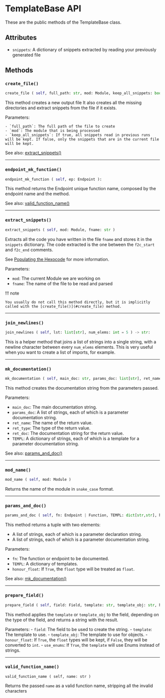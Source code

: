# TemplateBase API

These are the public methods of the TemplateBase class.

## Attributes

- `snippets`: A dictionary of snippets extracted by reading your previously generated file

## Methods

### `create_file()`

```python
create_file ( self, full_path: str, mod: Module, keep_all_snippets: bool = False ):
```

This method creates a new output file
It also creates all the missing directories and extract snippets from the file if it exists.

Parameters:

	- `full_path`: The full path of the file to create
	- `mod`: The module that is being processed
	- `keep_all_snippets`: If true, all snippets read in previous runs will be kept. If false, only the snippets that are in the current file will be kept.

See also: [extract_snippets()](#extract_snippets)

-----




### `endpoint_mk_function()`

```python
endpoint_mk_function ( self, ep: Endpoint ):
```

This method returns the Endpoint unique function name, composed by the endpoint name and the method.

See also: [valid_function_name()](#valid_function_name)

--------



### `extract_snippets()`
```python
extract_snippets ( self, mod: Module, fname: str )
```
Extracts all the code you have written in the file `fname` and stores it in the `snippets` dictionary.
The code extracted is the one between the `f2c_start` and `f2c_end` comments.

See [Populating the Hexocode](hexocode.md) for more information.

Parameters:

- `mod`: The current Module we are working on
- `fname`: The name of the file to be read and parsed

!!! note

	You usually do not call this method directly, but it is implicitly called with the [create_file()](#create_file) method.

-------

 ### `join_newlines()`

```python
join_newlines ( self, lst: list[str], num_elems: int = 5 ) -> str:
```

This is a helper method that joins a list of strings into a single string, with a newline character between every `num_elems` elements.
This is very useful when you want to create a list of imports, for example.

-------

### `mk_documentation()`

```python
mk_documentation ( self, main_doc: str, params_doc: list[str], ret_name: str, ret_type: str, ret_doc: str, TEMPL: dict[str,str] ) -> str:
```

This method creates the documentation string from the parameters passed.

Parameters:

- `main_doc`: The main documentation string.
- `params_doc`: A list of strings, each of which is a parameter documentation string.
- `ret_name`: The name of the return value.
- `ret_type`: The type of the return value.
- `ret_doc`: The documentation string for the return value.
- `TEMPL`: A dictionary of strings, each of which is a template for a parameter documentation string.

See also: [params_and_doc()](#params_and_doc)

-------

### `mod_name()`

```python
mod_name ( self, mod: Module )
```

Returns the name of the module in `snake_case` format.


-------

### `params_and_doc()`

```python
params_and_doc ( self, fn: Endpoint | Function, TEMPL: dict[str,str], honour_float: bool = True ) -> tuple[list[str],list[str]]:
```

This method returns a tuple with two elements:

- A list of strings, each of which is a parameter declaration string.
- A list of strings, each of which is a parameter documentation string.

Parameters:

- `fn`: The function or endpoint to be documented.
- `TEMPL`: A dictionary of templates.
- `honour_float`: If `True`, the `float` type will be treated as `float`.

See also: [mk_documentation()](#mk_documentation)

-------

### `prepare_field()`

```python
prepare_field ( self, field: Field, template: str, template_obj: str, honour_float: bool = False, use_enums: bool = False ) -> str:
```

This method applies the `template` or `template_obj` to the field, depending on the type of the field, and returns a string with the result.

Parameters:
	- `field`: The field to be used to create the string.
	- `template`: The template to use.
	- `template_obj`: The template to use for objects.
	- `honour_float`: If `True`, the `float` types will be kept, if `False`, they will be converted to `int`.
	- `use_enums`: If `True`, the `template` will use Enums instead of strings.

-------

### `valid_function_name()`
```
valid_function_name ( self, name: str )
```

Returns the passed `name` as a valid function name, stripping all the invalid characters